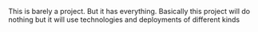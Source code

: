 This is barely a project. But it has everything.
Basically this project will do nothing but it will use technologies and deployments of different kinds
